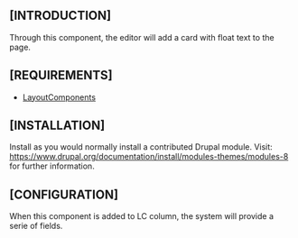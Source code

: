 [INTRODUCTION]
---------------------
Through this component, the editor will add a card with float text to the page.

[REQUIREMENTS]
---------------------
- [LayoutComponents](https://www.drupal.org/project/layoutcomponents)

[INSTALLATION]
---------------------
Install as you would normally install a contributed Drupal module. Visit:
https://www.drupal.org/documentation/install/modules-themes/modules-8
for further information.

[CONFIGURATION]
---------------------
When this component is added to LC column, the system will provide a
serie of fields.
